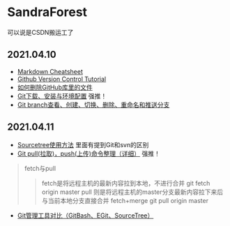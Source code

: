 # SandraForest
可以说是CSDN搬运工了
## 2021.04.10
- [Markdown Cheatsheet](https://www.markdownguide.org/cheat-sheet/)
- [Github Version Control Tutorial](https://www.youtube.com/watch?v=PWqS4NBhEY8)
- [如何删除GitHub库里的文件](https://blog.csdn.net/hdn_kb/article/details/94013101)
- [Git下载、安装与环境配置](https://blog.csdn.net/huangqqdy/article/details/83032408)  强推！
- [Git branch查看、创建、切换、删除、重命名和推送分支](https://blog.csdn.net/weixin_30429201/article/details/95061742)

## 2021.04.11
- [Sourcetree使用方法](https://www.jianshu.com/p/6d2717c2a3e1) 里面有提到Git和svn的区别
- [Git pull(拉取)，push(上传)命令整理（详细）](https://blog.csdn.net/weixin_30699831/article/details/101982286) 强推！
>fetch与pull
>>fetch是将远程主机的最新内容拉到本地，不进行合并
>>git fetch origin master
>>pull 则是将远程主机的master分支最新内容拉下来后与当前本地分支直接合并 fetch+merge
>>git pull origin master
- [Git管理工具对比（GitBash、EGit、SourceTree）](https://blog.csdn.net/hongshan50/article/details/24622409)

